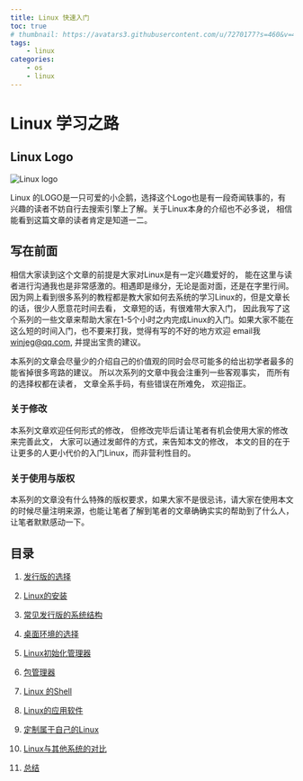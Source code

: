 ```yaml
---
title: Linux 快速入门
toc: true
# thumbnail: https://avatars3.githubusercontent.com/u/7270177?s=460&v=4
tags:
    - linux
categories:
    - os
    - linux
---
```


# Linux 学习之路

## Linux Logo
![Linux logo](https://www.kernel.org/theme/images/logos/tux.png)

Linux 的LOGO是一只可爱的小企鹅，选择这个Logo也是有一段奇闻轶事的，有兴趣的读者不妨自行去搜索引擎上了解。关于Linux本身的介绍也不必多说， 相信能看到这篇文章的读者肯定是知道一二。

## 写在前面
相信大家读到这个文章的前提是大家对Linux是有一定兴趣爱好的， 能在这里与读者进行沟通我也是非常感激的。相遇即是缘分，无论是面对面，还是在字里行间。因为网上看到很多系列的教程都是教大家如何去系统的学习Linux的，但是文章长的话，很少人愿意花时间去看， 文章短的话，有很难带大家入门， 因此我写了这个系列的一些文章来帮助大家在1-5个小时之内完成Linux的入门。如果大家不能在这么短的时间入门，也不要来打我，觉得有写的不好的地方欢迎 email我 [winjeg@qq.com](mailto:winjeg@qq.com), 并提出宝贵的建议。

本系列的文章会尽量少的介绍自己的价值观的同时会尽可能多的给出初学者最多的能省掉很多弯路的建议。 所以次系列的文章中我会注重列一些客观事实， 而所有的选择权都在读者， 文章全系手码，有些错误在所难免， 欢迎指正。

### 关于修改
本系列文章欢迎任何形式的修改， 但修改完毕后请让笔者有机会使用大家的修改来完善此文， 大家可以通过发邮件的方式，来告知本文的修改， 本文的目的在于让更多的人更小代价的入门Linux，而非营利性目的。

### 关于使用与版权
本系列的文章没有什么特殊的版权要求，如果大家不是很忌讳，请大家在使用本文的时候尽量注明来源，也能让笔者了解到笔者的文章确确实实的帮助到了什么人， 让笔者默默感动一下。


## 目录

1. [发行版的选择](./linux/linux_distros.md)

2. [Linux的安装](./linux/linux_install.md)

3. [常见发行版的系统结构](./linux/linux_sys.md)

4. [桌面环境的选择](./linux/linux_des.md)

5. [Linux初始化管理器](./linux/linux_init.md)

6. [包管理器](./linux/linux_pack_mgr.md)

7. [Linux 的Shell](./linux/linux_shell.md)

7. [Linux的应用软件](./linux/apps.md)

8. [定制属于自己的Linux](./linux/linux_customize.md)

9. [Linux与其他系统的对比](./linux/linux_compare.md)

10. [总结](./linux/summary.md)